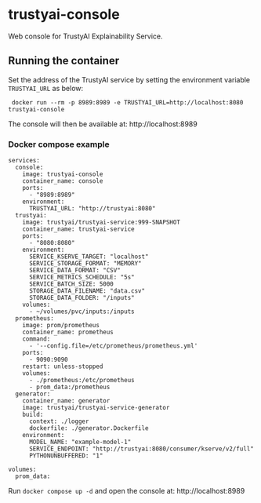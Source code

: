 # trustyai-console
Web console for TrustyAI Explainability Service.

## Running the container
Set the address of the TrustyAI service by setting the environment variable `TRUSTYAI_URL` as below:

```shell
 docker run --rm -p 8989:8989 -e TRUSTYAI_URL=http://localhost:8080 trustyai-console
```

The console will then be available at: http://localhost:8989

### Docker compose example
```shell
services:
  console:
    image: trustyai-console
    container_name: console
    ports:
      - "8989:8989"
    environment:
      TRUSTYAI_URL: "http://trustyai:8080"
  trustyai:
    image: trustyai/trustyai-service:999-SNAPSHOT
    container_name: trustyai-service
    ports:
      - "8080:8080"
    environment:
      SERVICE_KSERVE_TARGET: "localhost"
      SERVICE_STORAGE_FORMAT: "MEMORY"
      SERVICE_DATA_FORMAT: "CSV"
      SERVICE_METRICS_SCHEDULE: "5s"
      SERVICE_BATCH_SIZE: 5000
      STORAGE_DATA_FILENAME: "data.csv"
      STORAGE_DATA_FOLDER: "/inputs"
    volumes:
      - ~/volumes/pvc/inputs:/inputs
  prometheus:
    image: prom/prometheus
    container_name: prometheus
    command:
      - '--config.file=/etc/prometheus/prometheus.yml'
    ports:
      - 9090:9090
    restart: unless-stopped
    volumes:
      - ./prometheus:/etc/prometheus
      - prom_data:/prometheus
  generator:
    container_name: generator
    image: trustyai/trustyai-service-generator
    build:
      context: ./logger
      dockerfile: ./generator.Dockerfile
    environment:
      MODEL_NAME: "example-model-1"
      SERVICE_ENDPOINT: "http://trustyai:8080/consumer/kserve/v2/full"
      PYTHONUNBUFFERED: "1"

volumes:
  prom_data:
```

Run `docker compose up -d` and open the console at: http://localhost:8989
